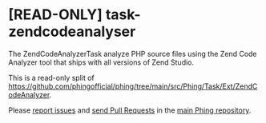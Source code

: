 # [READ-ONLY] task-zendcodeanalyser

The ZendCodeAnalyzerTask analyze PHP source files using the Zend Code Analyzer tool that ships with all versions of Zend Studio.

This is a read-only split of https://github.com/phingofficial/phing/tree/main/src/Phing/Task/Ext/ZendCodeAnalyzer.

Please [report issues](https://github.com/phingofficial/phing/issues) and
[send Pull Requests](https://github.com/phingofficial/phing/pulls)
in the [main Phing repository](https://github.com/phingofficial/phing).
